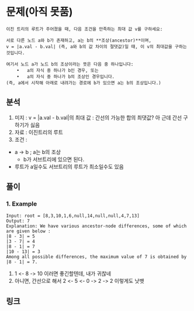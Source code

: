 # 문제(아직 못품)
~~~text
이진 트리의 루트가 주어졌을 때, 다음 조건을 만족하는 최대 값 v를 구하세요:

서로 다른 노드 a와 b가 존재하고, a는 b의 **조상(ancestor)**이며,
v = |a.val - b.val| (즉, a와 b의 값 차이의 절댓값)일 때, 이 v의 최대값을 구하는 것입니다.

여기서 노드 a가 노드 b의 조상이라는 뜻은 다음 중 하나입니다:
	•	a의 자식 중 하나가 b인 경우, 또는
	•	a의 자식 중 하나가 b의 조상인 경우입니다.
(즉, a에서 시작해 아래로 내려가는 경로에 b가 있으면 a는 b의 조상입니다.)
~~~

## 분석
1. 미지 : v = |a.val - b.val|의 최대 값 : 간선의 가능한 합의 최댓값? 아 근데 간선 구하기가 싫음 
2. 자료 : 이진트리의 루트 
3. 조건 : 
- a -> b ; a는 b의 조상
  - b가 서브트리에 있으면 된다.
- 루트가 a일수도 서브트리의 루트가 최소일수도 있음 


## 풀이

### 1. Example
~~~text
Input: root = [8,3,10,1,6,null,14,null,null,4,7,13]
Output: 7
Explanation: We have various ancestor-node differences, some of which are given below :
|8 - 3| = 5
|3 - 7| = 4
|8 - 1| = 7
|10 - 13| = 3
Among all possible differences, the maximum value of 7 is obtained by |8 - 1| = 7.
~~~

1.  1 <- 8 -> 10  이러면 좋긴할텐데, 내가 귀찮네
2.  아니면, 간선으로 해서   2 <- 5 <- 0 -> 2 -> 2 이렇게도 낫뱃 

## 링크